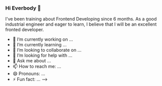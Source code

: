 ### Hi Everbody 👋

I've been  training  about Frontend Developing  since 6 months.  As a good industrial engineer and eager to learn, I believe that I will be an excellent fronted developer.

- 🔭 I’m currently working on ...
- 🌱 I’m currently learning ...
- 👯 I’m looking to collaborate on ...
- 🤔 I’m looking for help with ...
- 💬 Ask me about ...
- 📫 How to reach me: ...
- 😄 Pronouns: ...
- ⚡ Fun fact: ...
-->
